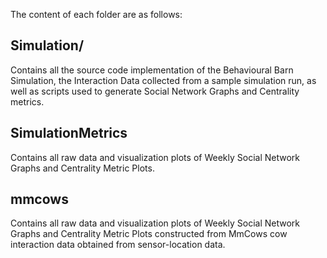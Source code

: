 The content of each folder are as follows:

## Simulation/

Contains all the source code implementation of the Behavioural Barn Simulation, the Interaction Data collected from a sample simulation run, as well as scripts used to generate Social Network Graphs and Centrality metrics.

## SimulationMetrics

Contains all raw data and visualization plots of Weekly Social Network Graphs and Centrality Metric Plots.

## mmcows

Contains all raw data and visualization plots of Weekly Social Network Graphs and Centrality Metric Plots constructed from MmCows cow interaction data obtained from sensor-location data.